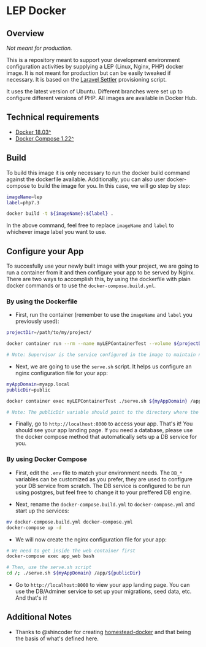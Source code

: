 # LEP Docker

## Overview

_Not meant for production._

This is a repository meant to support your development environment configuration activities by supplying a LEP (Linux, Nginx, PHP) docker image. It is not meant for production but can be easily tweaked if necessary. It is based on the [Laravel Settler](https://github.com/laravel/settler) provisioning script.

It uses the latest version of Ubuntu. Different branches were set up to configure different versions of PHP. All images are available in Docker Hub.

## Technical requirements

- [Docker 18.03^](https://docs.docker.com/install/linux/docker-ce/ubuntu/)
- [Docker Compose 1.22^](https://docs.docker.com/compose/install/#install-compose)

## Build

To build this image it is only necessary to run the docker build command against the dockerfile available. Additionally,  you can also user docker-compose to build the image for you. In this case, we will go step by step:

```bash
imageName=lep
label=php7.3

docker build -t ${imageName}:${label} .
```

In the above command, feel free to replace `imageName` and `label` to whichever image label you want to use.

## Configure your App

To succesfully use your newly built image with your project, we are going to run a container from it and then configure your app to be served by Nginx.
There are two ways to accomplish this, by using the dockerfile with plain docker commands or to use the `docker-compose.build.yml`.

### By using the Dockerfile

- First, run the container (remember to use the `imageName` and `label` you previously used):

```bash
projectDir=/path/to/my/project/

docker container run --rm --name myLEPContainerTest --volume ${projectDir}:/app --port 8000:80 ${imageName}:${label} supervisord

# Note: Supervisor is the service configured in the image to maintain nginx and php-fpm as entrypoints.
```

- Next, we are going to use the `serve.sh` script. It helps us configure an nginx configuration file for your app:

```bash
myAppDomain=myapp.local
publicDir=public

docker container exec myLEPContainerTest ./serve.sh ${myAppDomain} /app/${publicDir}

# Note: The publicDir variable should point to the directory where the index.php file lives.
```

- Finally, go to `http://localhost:8000` to access your app. That's it! You should see your app landing page. If you need a database, please use the docker compose method that automatically sets up a DB service for you.

### By using Docker Compose

- First, edit the `.env` file to match your environment needs. The `DB_*` variables can be customized as you prefer, they are used to configure your DB service from scratch. The DB service is configured to be run using postgres, but feel free to change it to your preffered DB engine.

- Next, rename the `docker-compose.build.yml` to `docker-compose.yml` and start up the services:

```bash
mv docker-compose.build.yml docker-compose.yml
docker-compose up -d
```

- We will now create the nginx configuration file for your app:

```bash
# We need to get inside the web container first
docker-compose exec app_web bash

# Then, use the serve.sh script
cd /; ./serve.sh ${myAppDomain} /app/${publicDir}
```

- Go to `http://localhost:8000` to view your app landing page. You can use the DB/Adminer service to set up your migrations, seed data, etc. And that's it!

## Additional Notes

- Thanks to @shincoder for creating [homestead-docker](https://github.com/shincoder/homestead-docker) and that being the basis of what's defined here.
